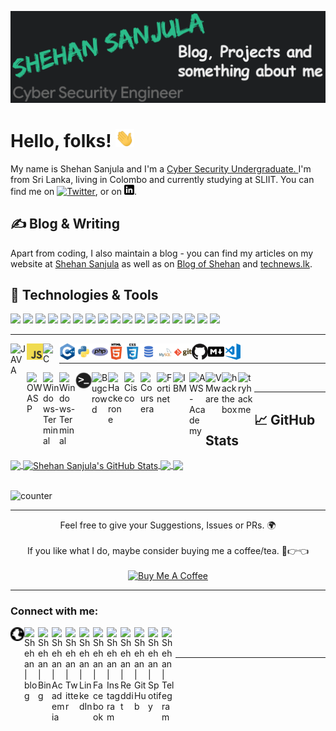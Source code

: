 <!-- READEME.me: Shehan Sanjula -->

[![Header](https://raw.githubusercontent.com/ShehanSanjula/ShehanSanjula/main/shehan%20github%20banner.png "Shehan's Portfolio Website")](https://shehansanjula.github.io/)

# Hello, folks! <img src="https://github.com/ShehanSanjula/ShehanSanjula/blob/main/wave.gif" width="30px">

My name is Shehan Sanjula and I'm a <u> Cyber Security Undergraduate. </u> I'm from Sri Lanka, living in Colombo and currently studying at SLIIT. You can find me on [![Twitter][1.2]][1],  or on [![LinkedIn][3.2]][3].

## &#x270d; Blog & Writing

Apart from coding, I also maintain a blog - you can find my articles on my website at [Shehan Sanjula](https://shehansanjula.github.io/) as well as on [Blog of Shehan](https://blog.shehansanjula.me) and [technews.lk](https://technews.lk/author/shehansanjula/).

## 🔧 Technologies & Tools

![](https://img.shields.io/badge/OS-Linux-informational?style=flat&logo=linux&logoColor=white&color=2bbc8a)
![](https://img.shields.io/badge/OS-Windows-informational?style=flat&logo=windows&logoColor=white&color=2bbc8a)
![](https://img.shields.io/badge/Shell-Bash-informational?style=flat&logo=gnu-bash&logoColor=white&color=2bbc8a)
![](https://img.shields.io/badge/Code-Python-informational?style=flat&logo=python&logoColor=white&color=2bbc8a)
![](https://img.shields.io/badge/Code-JavaScript-informational?style=flat&logo=javascript&logoColor=white&color=2bbc8a)
![](https://img.shields.io/badge/Sublime-Text-informational?style=flat&logo=sublime-text&logoColor=white&color=2bbc8a)
![](https://img.shields.io/badge/Visual-Studio-informational?style=flat&logo=visual-studio&logoColor=white&color=2bbc8a)
![](https://img.shields.io/badge/Virtual-Box-informational?style=flat&logo=virtualbox&logoColor=white&color=2bbc8a)
![](https://img.shields.io/badge/Wire-shark-informational?style=flat&logo=wireshark&logoColor=white&color=2bbc8a)
![](https://img.shields.io/badge/Editor-IntelliJ_IDEA-informational?style=flat&logo=intellij-idea&logoColor=white&color=2bbc8a)
![](https://img.shields.io/badge/Oracle-DB-informational?style=flat&logo=oracle&logoColor=white&color=2bbc8a)
![](https://img.shields.io/badge/Xampp-Server-informational?style=flat&logo=xampp&logoColor=white&color=2bbc8a)
![](https://img.shields.io/badge/Microsoft-SQL_Server-informational?style=flat&logo=microsoft-sql-server&logoColor=white&color=2bbc8a)
![](https://img.shields.io/badge/Microsoft-Office-informational?style=flat&logo=microsoft-office&logoColor=white&color=2bbc8a)
![](https://img.shields.io/badge/Microsoft-Azure-informational?style=flat&logo=microsoft-azure&logoColor=white&color=2bbc8a)
![](https://img.shields.io/badge/Adobe-Photoshop-informational?style=flat&logo=adobe-photoshop&logoColor=white&color=2bbc8a)
![](https://img.shields.io/badge/Adobe-Illustrator-informational?style=flat&logo=adobe-illustrator&logoColor=white&color=2bbc8a)

---

<img align="left" alt="JAVA" width="26px" src="https://simpleicons.org/icons/java.svg">
<img align="left" alt="JavaScript" width="26px" src="https://raw.githubusercontent.com/github/explore/80688e429a7d4ef2fca1e82350fe8e3517d3494d/topics/javascript/javascript.png" />
<img align="left" alt="C" width="26px" src="https://simpleicons.org/icons/c.svg">
<img align="left" alt="C++" width="26px" src="https://raw.githubusercontent.com/github/explore/80688e429a7d4ef2fca1e82350fe8e3517d3494d/topics/cpp/cpp.png">
<img align="left" alt="Python" width="26px" src="https://raw.githubusercontent.com/github/explore/80688e429a7d4ef2fca1e82350fe8e3517d3494d/topics/python/python.png">
<img align="left" alt="PHP" width="26px" src="https://raw.githubusercontent.com/github/explore/ccc16358ac4530c6a69b1b80c7223cd2744dea83/topics/php/php.png">
<img align="left" alt="HTML5" width="26px" src="https://raw.githubusercontent.com/github/explore/80688e429a7d4ef2fca1e82350fe8e3517d3494d/topics/html/html.png" />
<img align="left" alt="CSS3" width="26px" src="https://raw.githubusercontent.com/github/explore/80688e429a7d4ef2fca1e82350fe8e3517d3494d/topics/css/css.png" />
<img align="left" alt="SQL" width="26px" src="https://raw.githubusercontent.com/github/explore/80688e429a7d4ef2fca1e82350fe8e3517d3494d/topics/sql/sql.png" />
<img align="left" alt="MySQL" width="28px" src="https://raw.githubusercontent.com/github/explore/80688e429a7d4ef2fca1e82350fe8e3517d3494d/topics/mysql/mysql.png" />
<img align="left" alt="Git" width="28px" src="https://raw.githubusercontent.com/github/explore/80688e429a7d4ef2fca1e82350fe8e3517d3494d/topics/git/git.png" />
<img align="left" alt="GitHub" width="26px" src="https://raw.githubusercontent.com/github/explore/78df643247d429f6cc873026c0622819ad797942/topics/github/github.png" />
<img align="left" alt="Markdown" width="26px" src="https://raw.githubusercontent.com/github/explore/80688e429a7d4ef2fca1e82350fe8e3517d3494d/topics/markdown/markdown.png" />
<img align="left" alt="Visual Studio Code" width="26px" src="https://raw.githubusercontent.com/github/explore/80688e429a7d4ef2fca1e82350fe8e3517d3494d/topics/visual-studio-code/visual-studio-code.png" />

<br  />

---

<img align="left" alt="OWASP" width="26px" src="https://simpleicons.org/icons/owasp.svg" />
<img align="left" alt="Windows-Terminal" width="26px" src="https://simpleicons.org/icons/windowsterminal.svg" />
<img align="left" alt="Windows-Terminal" width="26px" src="https://simpleicons.org/icons/powershell.svg" />
<img align="left" alt="Terminal" width="26px" src="https://raw.githubusercontent.com/github/explore/80688e429a7d4ef2fca1e82350fe8e3517d3494d/topics/terminal/terminal.png" />
<img align="left" alt="Bugcrowd" width="26px" src="https://simpleicons.org/icons/bugcrowd.svg" />
<img align="left" alt="Hackerone" width="26px" src="https://simpleicons.org/icons/hackerone.svg" />
<img align="left" alt="Cisco" width="26px" src="https://simpleicons.org/icons/cisco.svg" />
<img align="left" alt="Coursera" width="26px" src="https://simpleicons.org/icons/coursera.svg" />
<img align="left" alt="Fortinet" width="26px" src="https://simpleicons.org/icons/fortinet.svg" />
<img align="left" alt="IBM" width="26px" src="https://simpleicons.org/icons/ibm.svg" />
<img align="left" alt="AWS-Academy" width="26px" src="https://simpleicons.org/icons/amazonaws.svg" />
<img align="left" alt="VMware" width="26px" src="https://simpleicons.org/icons/vmware.svg" />
<img align="left" alt="hackthebox" width="26px" src="https://simpleicons.org/icons/hackthebox.svg" />
<img align="left" alt="tryhackme" width="26px" src="https://simpleicons.org/icons/tryhackme.svg" />

<br  />

---

## &#x1f4c8; GitHub Stats

<a href="https://github.com/ShehanSanjula/ShehanSanjula">
  <img align="center" src="https://github-readme-stats-shehan.vercel.app/api/top-langs/?username=ShehanSanjula&title_color=ffffff&text_color=c9cacc&icon_color=2bbc8a&bg_color=1d1f21" />
</a>

<a href="https://github.com/ShehanSanjula/ShehanSanjula">
  <img align="center" src="https://github-readme-stats-shehan.vercel.app/api?username=ShehanSanjula&show_icons=true&line_height=27&count_private=true&title_color=ffffff&text_color=c9cacc&icon_color=2bbc8a&bg_color=1d1f21" alt="Shehan Sanjula's GitHub Stats" />
</a>

<a href="https://github.com/ShehanSanjula/shehansanjula.me-public-beta-release">
  <img align="center" src="https://github-readme-stats-shehan.vercel.app/api/pin/?username=ShehanSanjula&repo=shehansanjula.me-public-beta-release&title_color=ffffff&text_color=c9cacc&icon_color=2bbc8a&bg_color=1d1f21" />
</a>

<!-- If it wants to hide!! 
<a href="https://github.com/ShehanSanjula/ShehanSanjula">
  <img align="center" src="https://github-readme-stats.vercel.app/api/top-langs/?username=ShehanSanjula&hide=java,html&title_color=ffffff&text_color=c9cacc&icon_color=2bbc8a&bg_color=1d1f21" />
</a> -->

<a href="https://github.com/ShehanSanjula/Linux-Kernel-Exploits">
  <img align="center" src="https://github-readme-stats-shehan.vercel.app/api/pin/?username=ShehanSanjula&repo=Linux-Kernel-Exploits&title_color=ffffff&text_color=c9cacc&icon_color=2bbc8a&bg_color=1d1f21" />
</a>

<br  />
<br  />

![counter](https://encfj4mzyq9wi1l.m.pipedream.net)

---

<div align="center"> 
Feel free to give your Suggestions, Issues or PRs. 🌍 <br  /> <br  />
If you like what I do, maybe consider buying me a coffee/tea. 🥺👉👈
<br  /> <br  />
<a target="_blank" href="https://www.buymeacoffee.com/shehansanjula"> <img src="https://cdn.buymeacoffee.com/buttons/v2/default-red.png" alt="Buy Me A Coffee" width="120" > </a>
</div> 

---

### Connect with me: 

[<img align="left" alt="https://shehansanjula.github.io" width="22px" src="https://raw.githubusercontent.com/iconic/open-iconic/master/svg/globe.svg" />][website]
[<img align="left" alt="Shehan | blog" width="22px" src="https://cdn.jsdelivr.net/npm/simple-icons@4.18.0/icons/blogger.svg" />][blog]
[<img align="left" alt="Shehan | Bing" width="22px" src="https://cdn.jsdelivr.net/npm/simple-icons@4.18.0/icons/bing.svg" />][Bing]
[<img align="left" alt="Shehan | Academia" width="22px" src="https://cdn.jsdelivr.net/npm/simple-icons@5.9.0/icons/academia.svg" />][Academia]
[<img align="left" alt="Shehan | Twitter" width="22px" src="https://cdn.jsdelivr.net/npm/simple-icons@4.12.0/icons/twitter.svg" />][Twitter]
[<img align="left" alt="Shehan | LinkedIn" width="22px" src="https://cdn.jsdelivr.net/npm/simple-icons@v3/icons/linkedin.svg" />][LinkedIn]
[<img align="left" alt="Shehan | Facebook" width="22px" src="https://cdn.jsdelivr.net/npm/simple-icons@3.13.0/icons/facebook.svg" />][Facebook]
[<img align="left" alt="Shehan | Instagram" width="22px" src="https://cdn.jsdelivr.net/npm/simple-icons@v3/icons/instagram.svg" />][Instagram]
[<img align="left" alt="Shehan | Reddit" width="22px" src="https://cdn.jsdelivr.net/npm/simple-icons@4.12.0/icons/reddit.svg" />][Reddit]
[<img align="left" alt="Shehan | GitHub" width="22px" src="https://cdn.jsdelivr.net/npm/simple-icons@3.13.0/icons/github.svg" />][GitHub]
[<img align="left" alt="Shehan | Spotify" width="22px" src="https://cdn.jsdelivr.net/npm/simple-icons@3.13.0/icons/spotify.svg" />][Spotify]
[<img align="left" alt="Shehan | Telegram" width="22px" src="https://cdn.jsdelivr.net/npm/simple-icons@3.13.0/icons/telegram.svg" />][Telegram]

<br  />
<br  />

---

<!-- links to social media icons -->

[Website]: https://shehansanjula.github.io/
[blog]: https://blog.shehansanjula.me
[Facebook]: https://www.facebook.com/shehansanjula66
[Instagram]: https://www.instagram.com/shehansanjula66
[LinkedIn]: https://lk.linkedin.com/in/shehansanjula
[Twitter]: https://twitter.com/ShehanSanjula1
[GitHub]: https://github.com/ShehanSanjula
[Reddit]: https://www.reddit.com/user/shehansanjula
[Spotify]: https://open.spotify.com/user/ip9f60og0yurxj331vfr1gml1?si=5zcjAF1vSa-SeG4ma7-Bzg
[Bing]: https://www.bing.com/public/ShehanSanjula1
[Academia]: https://sliit.academia.edu/ShehanSanjula
[Telegram]: https://t.me/shehansanjula


<!-- icons with padding -->

[1.1]: http://i.imgur.com/tXSoThF.png (twitter icon with padding)
[2.1]: http://i.imgur.com/0o48UoR.png (github icon with padding)

<!-- icons without padding -->

[1.2]: http://i.imgur.com/wWzX9uB.png (twitter icon without padding)
[2.2]: http://i.imgur.com/9I6NRUm.png (github icon without padding)
[3.2]: https://github.com/ShehanSanjula/ShehanSanjula/blob/main/linkedin-3-16.png (LinkedIn icon without padding)

<!-- links to your social media accounts -->

[1]: https://twitter.com/ShehanSanjula1
[2]: https://github.com/ShehanSanjula
[3]: https://lk.linkedin.com/in/shehansanjula

<!-- Resources -->

<!-- Icons: https://simpleicons.org/ -->

<!-- Icons: https://cdn.jsdelivr.net/ -->

<!-- Emojis: https://emojipedia.org/emoji/ -->

<!-- HTML Emojis: https://www.fileformat.info/index.htm -->

<!-- Shields: https://shields.io/ -->
